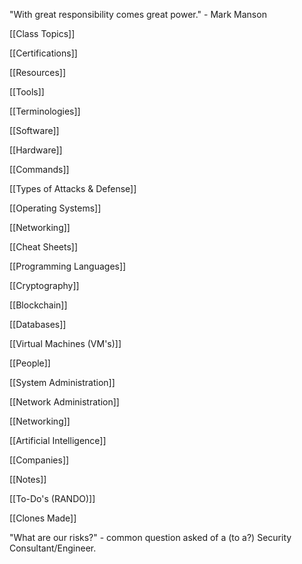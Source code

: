 "With great responsibility comes great power." - Mark Manson

[[Class Topics]]

[[Certifications]]

[[Resources]]

[[Tools]]

[[Terminologies]]

[[Software]]

[[Hardware]]

[[Commands]]

[[Types of Attacks & Defense]]

[[Operating Systems]]

[[Networking]]

[[Cheat Sheets]]

[[Programming Languages]]

[[Cryptography]]

[[Blockchain]]

[[Databases]]

[[Virtual Machines (VM's)]]

[[People]]

[[System Administration]]

[[Network Administration]]

[[Networking]]

[[Artificial Intelligence]]

[[Companies]]




[[Notes]]

[[To-Do's (RANDO)]]

[[Clones Made]]


"What are our risks?" - common question asked of a (to a?) Security Consultant/Engineer.